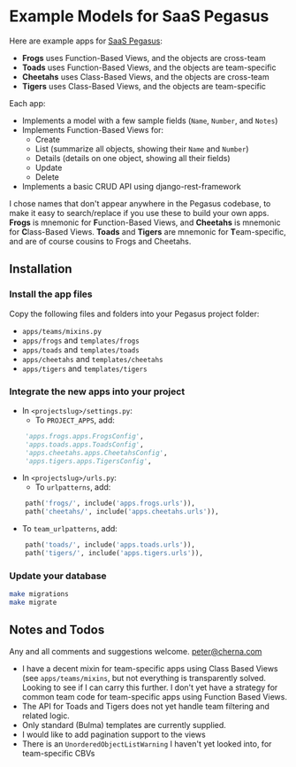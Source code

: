 # Example Models for SaaS Pegasus

Here are example apps for [SaaS Pegasus](https://saaspegasus.com):

* **Frogs** uses Function-Based Views, and the objects are cross-team
* **Toads** uses Function-Based Views, and the objects are team-specific
* **Cheetahs** uses Class-Based Views, and the objects are cross-team
* **Tigers** uses Class-Based Views, and the objects are team-specific

Each app:

* Implements a model with a few sample fields (`Name`, `Number`, and `Notes`)
* Implements Function-Based Views for:
  * Create
  * List (summarize all objects, showing their `Name` and `Number`)
  * Details (details on one object, showing all their fields)
  * Update
  * Delete
* Implements a basic CRUD API using django-rest-framework

I chose names that don't appear anywhere in the Pegasus codebase, to make it easy to search/replace if you use these to build your own apps. **Frogs** is mnemonic for **F**unction-Based Views, and **Cheetahs** is mnemonic for **C**lass-Based Views. **Toads** and **Tigers** are mnemonic for **T**eam-specific, and are of course cousins to Frogs and Cheetahs.

## Installation

### Install the app files

Copy the following files and folders into your Pegasus project folder:

* `apps/teams/mixins.py`
* `apps/frogs` and `templates/frogs`
* `apps/toads` and `templates/toads`
* `apps/cheetahs` and `templates/cheetahs`
* `apps/tigers` and `templates/tigers`

### Integrate the new apps into your project

* In `<projectslug>/settings.py`:
  * To `PROJECT_APPS`, add:

```python
    'apps.frogs.apps.FrogsConfig',
    'apps.toads.apps.ToadsConfig',
    'apps.cheetahs.apps.CheetahsConfig',
    'apps.tigers.apps.TigersConfig',
```

* In `<projectslug>/urls.py`:
  * To `urlpatterns`, add:

```python
    path('frogs/', include('apps.frogs.urls')),
    path('cheetahs/', include('apps.cheetahs.urls')),
```

  * To `team_urlpatterns`, add:

```python
    path('toads/', include('apps.toads.urls')),
    path('tigers/', include('apps.tigers.urls')),
```

### Update your database

```bash
make migrations
make migrate
```

## Notes and Todos

Any and all comments and suggestions welcome. [peter@cherna.com](mailto:peter@cherna.com)

* I have a decent mixin for team-specific apps using Class Based Views (see `apps/teams/mixins`, but not everything is transparently solved. Looking to see if I can carry this further. I don't yet have a strategy for common team code for team-specific apps using Function Based Views.
* The API for Toads and Tigers does not yet handle team filtering and related logic.
* Only standard (Bulma) templates are currently supplied.
* I would like to add pagination support to the views
* There is an `UnorderedObjectListWarning` I haven't yet looked into, for team-specific CBVs
